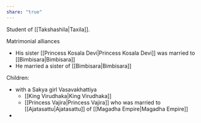 ```yaml
---
share: "true"
---
```


Student of [[Takshashila|Taxila]]. 

Matrimonial alliances
- His sister [[Princess Kosala Devi|Princess Kosala Devi]] was married to [[Bimbisara|Bimbisara]] 
- He married a sister of [[Bimbisara|Bimbisara]]

Children:
- with a Sakya girl Vasavakhattiya
	- [[King Virudhaka|King Virudhaka]] 
	- [[Princess Vajira|Princess Vajira]] who was married to [[Ajatasattu|Ajatasattu]] of [[Magadha Empire|Magadha Empire]]
- 